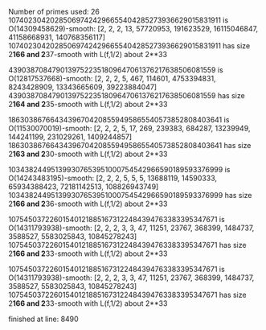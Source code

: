 Number of primes used: 26
107402304202850697424296655404285273936629015831911 is O(14309458629)-smooth:
	 [2, 2, 2, 13, 57720953, 191623529, 16115046847, 41158668931, 140768356117]
107402304202850697424296655404285273936629015831911 has size 2**166 and 2**37-smooth with L(f,1/2) about 2**33

43903870847901397522351809647061376217638506081559 is O(12817537668)-smooth:
	 [2, 2, 2, 5, 467, 114601, 4753394831, 8243428909, 13343665609, 39223884047]
43903870847901397522351809647061376217638506081559 has size 2**164 and 2**35-smooth with L(f,1/2) about 2**33

18630386766434396704208559495865540573852808403641 is O(11530070019)-smooth:
	 [2, 2, 2, 5, 17, 269, 239383, 684287, 13239949, 144241199, 231029261, 1409244857]
18630386766434396704208559495865540573852808403641 has size 2**163 and 2**30-smooth with L(f,1/2) about 2**33

103438244951399307653951000754542966590189593376999 is O(14243483195)-smooth:
	 [2, 2, 2, 5, 5, 5, 13688119, 14590333, 65934388423, 72181142513, 108826943749]
103438244951399307653951000754542966590189593376999 has size 2**166 and 2**36-smooth with L(f,1/2) about 2**33

107545037226015401218851673122484394763383395347671 is O(14311793938)-smooth:
	 [2, 2, 2, 3, 3, 47, 11251, 23767, 368399, 1484737, 3588527, 5583025843, 10845278243]
107545037226015401218851673122484394763383395347671 has size 2**166 and 2**33-smooth with L(f,1/2) about 2**33

107545037226015401218851673122484394763383395347671 is O(14311793938)-smooth:
	 [2, 2, 2, 3, 3, 47, 11251, 23767, 368399, 1484737, 3588527, 5583025843, 10845278243]
107545037226015401218851673122484394763383395347671 has size 2**166 and 2**33-smooth with L(f,1/2) about 2**33

finished at line: 8490
